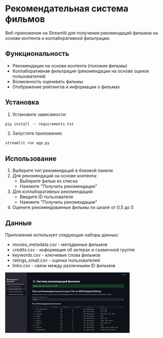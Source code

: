 # Рекомендательная система фильмов

Веб-приложение на Streamlit для получения рекомендаций фильмов на основе контента и коллаборативной фильтрации.

## Функциональность

- Рекомендации на основе контента (похожие фильмы)
- Коллаборативная фильтрация (рекомендации на основе оценок пользователей)
- Возможность оценивать фильмы
- Отображение рейтингов и информации о фильмах

## Установка

1. Установите зависимости:

```bash
pip install -r requirements.txt
```

2. Запустите приложение:

```bash
streamlit run app.py
```

## Использование

1. Выберите тип рекомендаций в боковой панели
2. Для рекомендаций на основе контента:
   - Выберите фильм из списка
   - Нажмите "Получить рекомендации"
3. Для коллаборативных рекомендаций:
   - Введите ID пользователя
   - Нажмите "Получить рекомендации"
4. Оцените рекомендованные фильмы по шкале от 0.5 до 5

## Данные

Приложение использует следующие наборы данных:

- movies_metadata.csv - метаданные фильмов
- credits.csv - информация об актерах и съемочной группе
- keywords.csv - ключевые слова фильмов
- ratings_small.csv - оценки пользователей
- links.csv - связи между различными ID фильмов

<img src="web.jpg" alt="Лого" width="80%">
